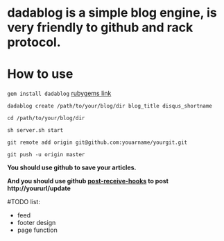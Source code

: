 # dadablog is a simple blog engine, is very friendly to github and rack protocol.

# How to use

`gem install dadablog`   [rubygems link](https://rubygems.org/gems/dadablog)

`dadablog create /path/to/your/blog/dir blog_title disqus_shortname`

`cd /path/to/your/blog/dir`

`sh server.sh start`

`git remote add origin git@github.com:youarname/yourgit.git`

`git push -u origin master`

**You should use github to save your articles.**

**And you should use github [post-receive-hooks](http://help.github.com/post-receive-hooks/) to post http://yoururl/update**

#TODO list:

* feed
* footer design
* page function